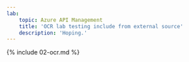 ```yaml
---
lab:
    topic: Azure API Management
    title: 'OCR lab testing include from external source'
    description: 'Hoping.'
---
```


<!-- This labs is maintained in the https://github.com/MicrosoftLearning/mslearn-ai-vision repository. Please file issues in that repository. -->

{% include 02-ocr.md %}


